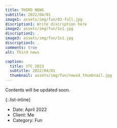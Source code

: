```yaml
---
title: THIRD NEWS
subtitle: 2022/04/01
image1: assets/img/fun/03-full.jpg
discription1: Write discription here
image2: assets/img/fun/1x1.jpg
discription2: .
image3: assets/img/fun/1x1.jpg
discription3: .
comments: true
alt: Third news

caption:
  title: VTC 2023
  subtitle: 2022/04/01
  thumbnail: assets/img/fun/news4_thumbnail.jpg
---
```

Contents will be updated soon.


{:.list-inline}
- Date: April 2022
- Client: Me
- Category: Fun

